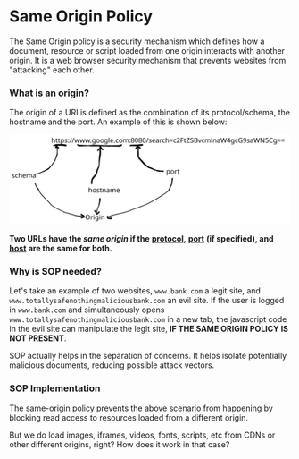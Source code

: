 # Same Origin Policy

The Same Origin policy is a security mechanism which defines how a document, resource or script loaded from one origin interacts with another origin. It is a web browser security mechanism that prevents websites from "attacking" each other.

### What is an origin?

The origin of a URI is defined as the combination of its protocol/schema, the hostname and the port.  An example of this is shown below:

<img src="../../.gitbook/assets/file.excalidraw.svg" alt="" class="gitbook-drawing">

**Two URLs have the **_**same origin**_** if the** [**protocol**](https://developer.mozilla.org/en-US/docs/Glossary/Protocol)**,** [**port**](https://developer.mozilla.org/en-US/docs/Glossary/Port) **(if specified), and** [**host**](https://developer.mozilla.org/en-US/docs/Glossary/Host) **are the same for both.**&#x20;

### Why is SOP needed?

Let's take an example of two websites, `www.bank.com` a legit site, and `www.totallysafenothingmaliciousbank.com` an evil site. If the user is logged in `www.bank.com` and simultaneously opens `www.totallysafenothingmaliciousbank.com` in a new tab, the javascript code in the evil site can manipulate the legit site, **IF THE SAME ORIGIN POLICY IS NOT PRESENT**.

SOP actually helps in the separation of concerns. It helps isolate potentially malicious documents, reducing possible attack vectors.

### SOP Implementation

The same-origin policy prevents the above scenario from happening by blocking read access to resources loaded from a different origin.&#x20;

But we do load images, iframes, videos, fonts, scripts, etc from CDNs or other different origins, right?  How does it work in that case?
